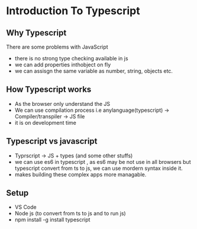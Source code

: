 # Introduction To Typescript

## Why Typescript
There are some problems with JavaScript 
- there is no strong type checking available in js
- we can add properties inthobject on fly
- we can assisgn the same variable as number, string, objects etc.

## How Typescript works

- As the browser only understand the JS
- We can use compilation process i.e anylanguage(typescript) -> Compiler/transpiler -> JS file 
- it is on development time

## Typescript vs javascript
- Typrscript -> JS + types (and some other stuffs)
- we can use es6 in typescript , as es6 may be not use in all browsers but typescript convert from ts to js, we can use mordern syntax inside it.
- makes building these complex apps more managable.

## Setup 
- VS Code
- Node js (to convert from ts to js and to run js)
- npm install -g install typescript


